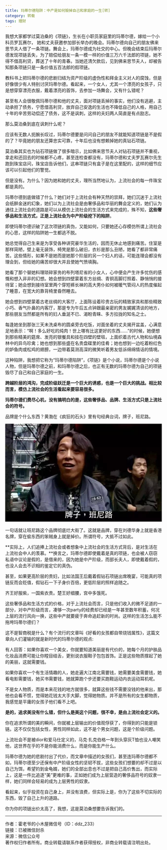 ```yaml
---
title: 玛蒂尔德陷阱：中产是如何毁掉自己和家庭的一生[转]
category: 转载
tags: 理财
---
```


我想大家都学过莫泊桑的《项链》，生长在小职员家庭里的玛蒂尔德，嫁给一个小科员罗瓦赛尔， 她和丈夫获邀参加部长举办的晚会。玛蒂尔德向自己的朋友佛来思节夫人借了一条项链。舞会上，玛蒂尔德成为社交的中心。但晚会结束后玛蒂尔德发现项链丢失，为了赔偿给朋友一条一模一样的价值三万六千法郎的项链，她不得不借高利贷，葬送了十年的青春。当她还清欠款后，见到佛来思节夫人，却被告知那条项链只是一条价值五百法郎的假项链<!--more-->。

教科书上把玛蒂尔德的悲剧归结为资产阶级的虚伪性和拜金主义对人的腐蚀，但是好像很少有人特别讨厌玛蒂尔德。看起来，一个女人，尤其一个漂亮的女孩子，只是想穿穿漂亮衣服，戴着漂亮的首饰，去参加一场舞会，又有什么错呢？

甚至有人会很敬佩玛蒂尔德和他的丈夫，面对项链丢掉的事实，他们没有逃避，主动承担了债务，宁愿借高利贷，放弃自己安逸的生活也不降低自己的人格，用自己十年的辛苦劳动偿还了债务，这不是讽刺，这样的夫妇两人简直是有点励志。

那么莫泊桑到底在讽刺什么呢？

应该有无数人扼腕长叹过，玛蒂尔德要是问问自己的朋友不就能知道项链是不是假的了？毕竟她的朋友还算忠实可靠，十年后也没有想赖掉她的真钻石项链。

莫泊桑其实也为钻石项链做了很多暗示，比如佛来思节夫人对钻石项链并不重视，拿走和还回去的时候都不心疼，甚至连检查都没有，玛蒂尔德和丈夫罗瓦赛尔先生跑到珠宝店问，珠宝店告诉他们，这串项链只有盒子是在这里配的，这样的细节应该可以引起他们的警觉。

但是没有。为什么？因为她和她的丈夫，理所当然地认为，上流社会的每一件珠宝都是真的。

玛蒂尔德到底做错了什么？她们对于上流社会有种天然的崇拜，她们沉迷于上流社会纸醉金迷的幻象，她们以为上流社会是由奢侈品和华丽的舞会定义的，她们认为通往上流社会的道路是可以从模仿上流社会的生活方式来完成的，殊不知，<b>这些奢侈品和生活方式，正是上流社会为中产阶级挖下的陷阱</b>。

即使玛蒂尔德识破了这次项链的真伪，又能如何，只要她还心存模仿所谓上流社会的心思，这样的陷阱她一生都逃不脱。

她总觉得自己生来是为享受各种讲究豪华生活的，因而无休止地感到痛苦。住室是那样简陋，壁上毫无装饰，椅凳是那么破旧，衣衫是那么丑陋，她看了都非常痛苦。这些情形，如果不是她而是她那个阶层的另一个妇人的话，可能连理会都没有理会到，但给她的痛苦却很大并且使她气愤填胸。

她看了那个替她料理琐碎家务的布列塔尼省的小女人，心中便会产生许多忧伤的感慨和想入非非的幻想。她会想到四壁蒙着东方丝绸、青铜高脚灯照着、静悄悄的接待室；她会想到接待室里两个穿短裤长袜的高大男仆如何被暖气管闷人的热度催起了睡意，在宽大的靠背椅里昏然睡去。

她会想到四壁蒙着古老丝绸的大客厅，上面陈设着珍贵古玩的精致家具和那些精致小巧、香气扑鼻的内客厅，那是专为午后五点钟跟最亲密的男友娓娓清谈的地方，那些朋友当然都是所有的妇人垂涎不已、渴盼青睐、多方拉拢的知名之士。

每逢她坐到那张三天未洗桌布的圆桌旁去吃饭，对面坐着的丈夫揭开盆盖，心满意足地表示：“啊！多么好吃的炖肉！世上哪有比这更好的东西……”的时候，她便想到那些精美的筵席、发亮的银餐具和挂在四壁的壁毯，上面织着古代人物和仙境森林中的异鸟珍禽；她也想到那些盛在名贵盘碟里的佳肴；她也想到一边吃着粉红色的妒鱼肉或松鸡的翅膀，一边带着莫测高深的微笑听着男友低诉绵绵情话的情境。

这种陷阱，我想把它称为“玛蒂尔德陷阱”，《项链》是个小说，玛蒂尔德是个小说人物，但是玛蒂尔德之前，和玛蒂尔德之后，也正有无数的玛蒂尔德为自己的项链毁尽了自己和自己家庭的一生。

**跨越阶层的鸿沟，完成阶级跃迁是一个巨大的诱惑，也是一个巨大的挑战。相比较而言，模仿上流社会的生活看起来要容易很多。**

**玛蒂尔德们费尽心机，没有搞明白的是，这些奢侈品、品牌、生活方式只是上流社会的符号。**

品牌是个什么东西？黄渤在《疯狂的石头》里有句经典台词，牌子，班尼路。

![](/img/2019-07-23-02.jpeg)

一句话就让班尼路这个品牌彻底烂大街了。这就是品牌，穿在刘德华身上就是香港名牌，穿在偷东西的笨贼身上就是掉价。所谓符号，大抵不过如此。

**实际上，人们追捧上流社会或者想象中上流社会的生活方式背后，是对生活在上流社会中人的羡慕。**换言之，玛蒂尔德即使戴着是真的项链，也会被人窃窃私语中议论是假的，是借来的，因为她是中产阶级，而部长夫人，即使戴着假的，也没人会去不识相的鉴定它的真伪。

甚至，如果更高阶层的贵妇，比如法国王后戴着假钻石项链出席晚宴，可能真的项链反而会贬值，假钻石一下子身价百倍，更低阶层的照样追随之。

齐王好服紫，一国紫衣贵。楚王好细腰，宫中多饿死。

这些奢侈品和生活方式的价格，对于上流社会而言，只是他们收入的微不足道的一部分，对中产阶级而言，凑够一次party的经费却已经是一年甚至数年积蓄，何况上层的流行风向一换，这些中产就要疲于奔命追赶新的时尚。这样的生活怎么能不拖垮玛蒂尔德们？

这不是智商税是什么？有个流行的文章叫《好看的女孩都自带烧钱属性》，这篇文章向人们灌输的就是新时代的玛蒂尔德的观点:

有人回答：如果你喜欢一个美女，你就要知道美丽是有代价的，她每个月的护肤品化妆品消费可能让你瞠目结舌，更别说衣服鞋子包包首饰。正是这些物质撑起了她的美丽，这就需要钱。

如果你喜欢一个有生活情趣的人，她走遍大江南北需要钱，她需要美食需要钱，她看电影需要钱，她买书需要钱，她就算跑个步还要买跑鞋运动内衣运动耳机呢。

不是女人物质，而是本来花钱的地方就很多，就算这些钱不需要没钱的他来出，那他也会看不惯，觉得她花钱太大手大脚，觉得她物质。并不是所有的女生都物质，我感觉是平庸的女孩子他们看不上吧。

**是的，追求美没有什么错，但什么是美这个问题，很不幸，是由上流社会定义的。**

你在追求所谓的美的瞬间，你就被上层输出的价值观俘获了，你得到的只能是锁链。这不仅仅包括女性，男性同样如此，这不是个男女问题，这是个阶级问题。

上流社会不是被dior和爱马仕定义的，马克·扎克伯格一年到头穿灰T恤也没人嘲笑他，这世界在乎的不是你能消费什么，而是你能生产什么。

玛蒂尔德为她的悲剧付出了代价，而文章中描述的女孩们，甚至连玛蒂尔德都不如，玛蒂尔德至少还保有中产阶级女性的坚韧不拔，这些女孩们想要的却不过是以自己为饵，希望钓到金龟婿，她们的全部出息也不过是把自己高价售出，而实际上，这是一件比追逐“美”更难的事，正如她们成为上层营造的奢侈品符号的奴隶一样，她们同样会轻易的成为上层男性的奴隶。

看起来，似乎投资在自己身上，并没有浪费，但实际上是，你为了这些不切实际的东西，毁了自己上升的道路。

你为你的项链出价太高了，我想，这是莫泊桑想要告诉我们的。

***

作者：霍老爷的小木屋微信号（ID：ddz_233）<br>
链接：已被微信封杀<br>
来源：微信公众号<br>
著作权归作者所有。商业转载请联系作者获得授权，非商业转载请注明出处。
